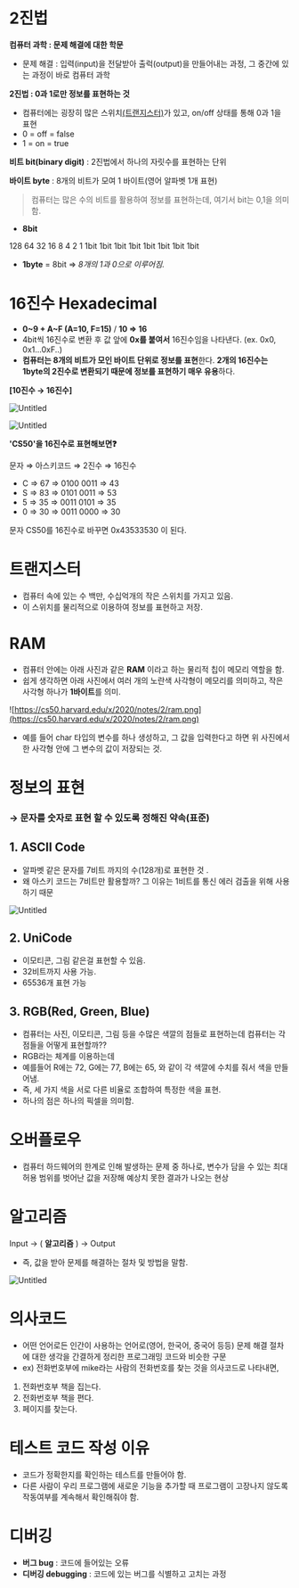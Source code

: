 # 2진법

**컴퓨터 과학 : 문제 해결에 대한 학문**

- 문제 해결 : 입력(input)을 전달받아 출럭(output)을 만들어내는 과정, 그 중간에 있는 과정이 바로 컴퓨터 과학

**2진법 : 0과 1로만 정보를 표현하는 것**

- 컴퓨터에는 굉장히 많은 스위치[(트랜지스터)](https://www.notion.so/28858700c1db412fab04eb926faccbe5)가 있고, on/off 상태를 통해 0과 1을 표현
- 0 = off = false
- 1 = on = true

**비트 bit(binary digit)** : 2진법에서 하나의 자릿수를 표현하는 단위

**바이트 byte** : 8개의 비트가 모여 1 바이트(영어 알파벳 1개 표현)

> 컴퓨터는 많은 수의 비트를 활용하여 정보를 표현하는데, 여기서 bit는 0,1을 의미함.
> 

- **8bit**

128   64   32    16    8      4      2      1
1bit  1bit  1bit  1bit  1bit  1bit  1bit  1bit

- **1byte** = 8bit ⇒ *8개의 1과 0으로 이루어짐.*

# 16진수 Hexadecimal

- **0~9 + A~F (A=10, F=15)**  /  **10 => 16**
- 4bit씩 16진수로 변환 후 값 앞에 **0x를 붙여서** 16진수임을 나타낸다. (ex. 0x0, 0x1...0xF..)
- **컴퓨터는 8개의 비트가 모인 바이트 단위로 정보를 표현**한다. **2개의 16진수는 1byte의 2진수로 변환되기 때문에 정보를 표현하기 매우 유용**하다.

**[10진수 → 16진수]**

![Untitled](https://s3.us-west-2.amazonaws.com/secure.notion-static.com/c3a1d34d-dfe1-450d-ac8e-1caecc63fec2/Untitled.png?X-Amz-Algorithm=AWS4-HMAC-SHA256&X-Amz-Content-Sha256=UNSIGNED-PAYLOAD&X-Amz-Credential=AKIAT73L2G45EIPT3X45%2F20220702%2Fus-west-2%2Fs3%2Faws4_request&X-Amz-Date=20220702T064221Z&X-Amz-Expires=86400&X-Amz-Signature=53c4e8d3fd7720c56e5964052d1a6de984852225c7405dce07e5bf9160ae16d6&X-Amz-SignedHeaders=host&response-content-disposition=filename%20%3D%22Untitled.png%22&x-id=GetObject)



![Untitled](https://s3.us-west-2.amazonaws.com/secure.notion-static.com/c11ca13b-a476-4feb-bfe6-68ae07c437ba/Untitled.png?X-Amz-Algorithm=AWS4-HMAC-SHA256&X-Amz-Content-Sha256=UNSIGNED-PAYLOAD&X-Amz-Credential=AKIAT73L2G45EIPT3X45%2F20220702%2Fus-west-2%2Fs3%2Faws4_request&X-Amz-Date=20220702T064240Z&X-Amz-Expires=86400&X-Amz-Signature=5a2294bbcc355dae8607e9e55fc66ea45c8c490f7fcdaf6b3a1feedf97d3c1ba&X-Amz-SignedHeaders=host&response-content-disposition=filename%20%3D%22Untitled.png%22&x-id=GetObject)

**'CS50'을 16진수로 표현해보면❓**

문자 ⇒ 아스키코드 ⇒ 2진수 ⇒ 16진수

- C ⇒ 67 ⇒ 0100 0011 ⇒ 43
- S ⇒ 83 ⇒ 0101 0011 ⇒ 53
- 5 ⇒ 35 ⇒ 0011 0101 ⇒ 35
- 0 ⇒ 30 ⇒ 0011 0000 ⇒ 30

문자 CS50를 16진수로 바꾸면 0x43533530 이 된다.

# **트랜지스터**

- 컴퓨터 속에 있는 수 백만, 수십억개의 작은 스위치를 가지고 있음.
- 이 스위치를 물리적으로 이용하여 정보를 표현하고 저장.

# RAM

- 컴퓨터 안에는 아래 사진과 같은 **RAM** 이라고 하는 물리적 칩이 메모리 역할을 함.
- 쉽게 생각하면 아래 사진에서 여러 개의 노란색 사각형이 메모리를 의미하고, 작은 사각형 하나가 **1바이트**를 의미.

![https://cs50.harvard.edu/x/2020/notes/2/ram.png](https://cs50.harvard.edu/x/2020/notes/2/ram.png)

- 예를 들어 char 타입의 변수를 하나 생성하고, 그 값을 입력한다고 하면 위 사진에서 한 사각형 안에 그 변수의 값이 저장되는 것.

# 정보의 표현

### → **문자를 숫자로 표현 할 수 있도록 정해진 약속(표준)**

## 1. **ASCII Code**

- 알파벳 같은 문자를 7비트 까지의 수(128개)로 표현한 것 .
- 왜 아스키 코드는 7비트만 활용할까? 그 이유는 1비트를 통신 에러 검출을 위해 사용하기 때문

![Untitled](https://s3.us-west-2.amazonaws.com/secure.notion-static.com/726c1b5f-6d7d-4686-813c-f769d341cac9/Untitled.png?X-Amz-Algorithm=AWS4-HMAC-SHA256&X-Amz-Content-Sha256=UNSIGNED-PAYLOAD&X-Amz-Credential=AKIAT73L2G45EIPT3X45%2F20220702%2Fus-west-2%2Fs3%2Faws4_request&X-Amz-Date=20220702T064322Z&X-Amz-Expires=86400&X-Amz-Signature=1e468f2e40301b2d7b0161a1fb4a4ee0234c8f14c89e7fb88f7a23cef6d1b3d0&X-Amz-SignedHeaders=host&response-content-disposition=filename%20%3D%22Untitled.png%22&x-id=GetObject)

## 2. **UniCode**

- 이모티콘, 그림 같은걸 표현할 수 있음.
- 32비트까지 사용 가능.
- 65536개 표현 가능

## 3. **RGB(Red, Green, Blue)**

- 컴퓨터는 사진, 이모티콘, 그림 등을 수많은 색깔의 점들로 표현하는데 컴퓨터는 각 점들을 어떻게 표현할까??
- RGB라는 체계를 이용하는데
- 예를들어 R에는 72, G에는 77, B에는 65, 와 같이 각 색깔에 수치를 줘서 색을 만들어냄.
- 즉, 세 가지 색을 서로 다른 비율로 조합하여 특정한 색을 표현.
- 하나의 점은 하나의 픽셀을 의미함.

# **오버플로우**

- 컴퓨터 하드웨어의 한계로 인해 발생하는 문제 중 하나로, 변수가 담을 수 있는 최대 허용 범위를 벗어난 값을 저장해 예상치 못한 결과가 나오는 현상

# **알고리즘**

Input → (      **알고리즘**      ) → Output 

- 즉, 값을 받아 문제를 해결하는 절차 및 방법을 말함.

![Untitled](https://s3.us-west-2.amazonaws.com/secure.notion-static.com/c363f499-0935-4beb-95d5-2a316eb442b6/Untitled.png?X-Amz-Algorithm=AWS4-HMAC-SHA256&X-Amz-Content-Sha256=UNSIGNED-PAYLOAD&X-Amz-Credential=AKIAT73L2G45EIPT3X45%2F20220702%2Fus-west-2%2Fs3%2Faws4_request&X-Amz-Date=20220702T064337Z&X-Amz-Expires=86400&X-Amz-Signature=b20e896e56cd7a278138a26ce22993fa9e66af4d45bd68531e3b30f5d69c18a9&X-Amz-SignedHeaders=host&response-content-disposition=filename%20%3D%22Untitled.png%22&x-id=GetObject)

# **의사코드**

- 어떤 언어로든 인간이 사용하는 언어로(영어, 한국어, 중국어 등등) 문제 해결 절차에 대한 생각을 간결하게 정리한 프로그래밍 코드와 비슷한 구문
- ex) 전화번호부에 mike라는 사람의 전화번호를 찾는 것을 의사코드로 나타내면,
1. 전화번호부 책을 집는다.
2. 전화번호부 책을 편다.
3. 페이지를 찾는다.



# 테스트 코드 작성 이유

- 코드가 정확한지를 확인하는 테스트를 만들어야 함.
- 다른 사람이 우리 프로그램에 새로운 기능을 추가할 때 프로그램이 고장나지 않도록 작동여부를 계속해서 확인해줘야 함.

# **디버깅**

- **버그 bug** : 코드에 들어있는 오류
- **디버깅 debugging** : 코드에 있는 버그를 식별하고 고치는 과정
